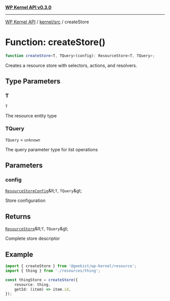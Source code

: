 [**WP Kernel API v0.3.0**](../../../README.md)

---

[WP Kernel API](../../../README.md) / [kernel/src](../README.md) / createStore

# Function: createStore()

```ts
function createStore<T, TQuery>(config): ResourceStore<T, TQuery>;
```

Creates a resource store with selectors, actions, and resolvers.

## Type Parameters

### T

`T`

The resource entity type

### TQuery

`TQuery` = `unknown`

The query parameter type for list operations

## Parameters

### config

[`ResourceStoreConfig`](../type-aliases/ResourceStoreConfig.md)\&lt;`T`, `TQuery`\&gt;

Store configuration

## Returns

[`ResourceStore`](../type-aliases/ResourceStore.md)\&lt;`T`, `TQuery`\&gt;

Complete store descriptor

## Example

```typescript
import { createStore } from '@geekist/wp-kernel/resource';
import { thing } from './resources/thing';

const thingStore = createStore({
	resource: thing,
	getId: (item) => item.id,
});
```
